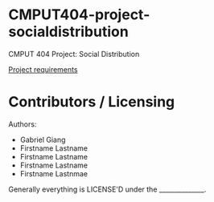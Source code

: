 CMPUT404-project-socialdistribution
===================================

CMPUT 404 Project: Social Distribution

[Project requirements](https://github.com/uofa-cmput404/project-socialdistribution/blob/master/project.org) 

Contributors / Licensing
========================

Authors:
    
* Gabriel Giang
* Firstname Lastname
* Firstname Lastname
* Firstname Lastname
* Firstname Lastnmae

Generally everything is LICENSE'D under the ______________.
